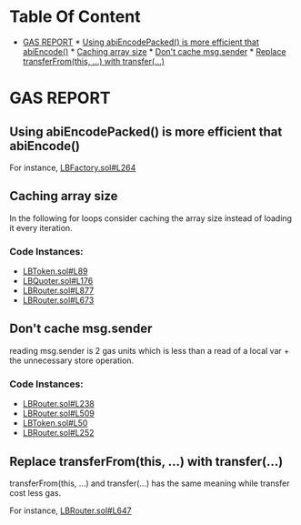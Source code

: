 Table Of Content
================

* [GAS REPORT](#gas-report)
        * [Using abiEncodePacked() is more efficient that abiEncode()](#using-abiencodepacked-is-more-efficient-that-abiencode)
        * [Caching array size](#caching-array-size)
        * [Don't cache msg.sender](#dont-cache-msgsender)
        * [Replace transferFrom(this, ...) with transfer(...)](#replace-transferfromthis--with-transfer)

# GAS REPORT

## Using abiEncodePacked() is more efficient that abiEncode()


For instance, [LBFactory.sol#L264](https://github.com/code-423n4/2022-10-traderjoe/tree/main/src/LBFactory.sol#L264)

## Caching array size
In the following for loops consider caching the array size instead of loading it every iteration.

### Code Instances:
- [LBToken.sol#L89](https://github.com/code-423n4/2022-10-traderjoe/tree/main/src/LBToken.sol#L89)
- [LBQuoter.sol#L176](https://github.com/code-423n4/2022-10-traderjoe/tree/main/src/LBQuoter.sol#L176)
- [LBRouter.sol#L877](https://github.com/code-423n4/2022-10-traderjoe/tree/main/src/LBRouter.sol#L877)
- [LBRouter.sol#L673](https://github.com/code-423n4/2022-10-traderjoe/tree/main/src/LBRouter.sol#L673)

## Don't cache msg.sender
reading msg.sender is 2 gas units which is less than a read of a local var + the unnecessary store operation.

### Code Instances:
- [LBRouter.sol#L238](https://github.com/code-423n4/2022-10-traderjoe/tree/main/src/LBRouter.sol#L238)
- [LBRouter.sol#L509](https://github.com/code-423n4/2022-10-traderjoe/tree/main/src/LBRouter.sol#L509)
- [LBToken.sol#L50](https://github.com/code-423n4/2022-10-traderjoe/tree/main/src/LBToken.sol#L50)
- [LBRouter.sol#L252](https://github.com/code-423n4/2022-10-traderjoe/tree/main/src/LBRouter.sol#L252)

## Replace transferFrom(this, ...) with transfer(...)
transferFrom(this, ...) and transfer(...) has the same meaning while transfer cost less gas.

For instance, [LBRouter.sol#L647](https://github.com/code-423n4/2022-10-traderjoe/tree/main/src/LBRouter.sol#L647)
